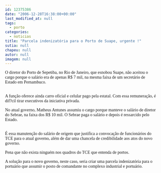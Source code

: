 ```yaml
---
id: 12375386
date: "2006-12-28T16:38:00+00:00"
last_modified_at: null
tags:
  - porto
categories:
  - noticias
title: "Parcela indenizatória para o Porto de Suape, urgente !"
sutia: null
chapeu: null
autor: null
imagem: null
---
```

<p><P><FONT face=Verdana>O diretor do Porto de Sepetiba, no Rio de Janeiro, que esnobou Suape, não aceitou o cargo porque o salário era de apenas R$ 7 mil, na mesma faixa de um secretário de Estado em Pernambuco.</FONT></P></p>
<p><P><FONT face=Verdana></FONT><FONT face=Verdana><BR>A função oferece ainda carro oficial e celular pago pela estatal. Com essa remuneração, é dif?cil tirar executivos da iniciativa privada.</P></p>
<p><P>No atual governo, Matheus Antunes assumiu o cargo porque manteve o salário de diretor do Sebrae, na faixa dos R$ 10 mil. O Sebrae paga o salário e depois é ressarcido pelo Estado.</P></p>
<p><P><BR>É essa manutenção do salário de origem que justifica a convocação de funcionários do TCE para o atual governo, além de dar uma chancela de credibilidade aos atos do novo governo.</P></p>
<p><P>Pena que não exista ninguém nos quadros do TCE que entenda de portos.</P></p>
<p><P>A solução para o novo governo, neste caso, seria criar uma parcela indenizatória para o portuário que assumir o posto de comandante no complexo industrial e portuário.</P></FONT> </p>
